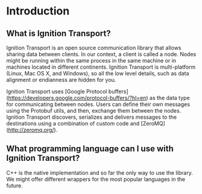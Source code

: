 # Introduction

## What is Ignition Transport?

Ignition Transport is an open source communication library that allows sharing
data between clients. In our context, a client is called a node. Nodes might
be running within the same process in the same machine or in machines located in
different continents. Ignition Transport is multi-platform (Linux, Mac OS X, and
Windows), so all the low level details, such as data alignment or endianness are
hidden for you.

Ignition Transport uses [Google Protocol buffers]
(https://developers.google.com/protocol-buffers/?hl=en) as the data type for
communicating between nodes. Users can define their own messages using the
Protobuf utils, and then, exchange them between the nodes. Ignition Transport
discovers, serializes and delivers messages to the destinations using a
combination of custom code and [ZeroMQ] (http://zeromq.org/).

## What programming language can I use with Ignition Transport?

C++ is the native implementation and so far the only way to use the library.
We might offer different wrappers for the most popular languages in the future.
